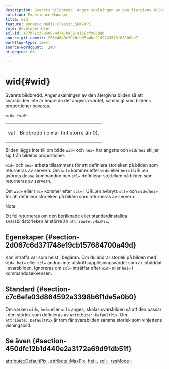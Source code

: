 ```yaml
---
description: Svarets bildbredd. Anger skalningen av den återgivna bilden så att svarsbilden inte är högre än det angivna värdet, samtidigt som bildens proportioner bevaras.
solution: Experience Manager
title: wid
feature: Dynamic Media Classic,SDK/API
role: Developer,User
exl-id: a77b71c3-8600-4d7a-ba52-e158cf9668eb
source-git-commit: 206e4643e3926cb85b4be2189743578f88180be7
workflow-type: tm+mt
source-wordcount: '240'
ht-degree: 0%

---
```


# wid{#wid}

Svarets bildbredd. Anger skalningen av den återgivna bilden så att svarsbilden inte är högre än det angivna värdet, samtidigt som bildens proportioner bevaras.

`wid= *`val`*`

<table id="simpletable_1C898A7B99114BE986EC5553F6A31E82"> 
 <tr class="strow"> 
  <td class="stentry"> <p><span class="varname"> val</span> </p> </td> 
  <td class="stentry"> <p>Bildbredd i pixlar (int större än 0). </p></td> 
 </tr> 
</table>

Bilden läggs inte till om både `wid=` och `hei=` har angetts och `wid`/ `hei` skiljer sig från bildens proportioner.

`wid=` och  `hei=` arbeta tillsammans för att definiera storleken på bilden som returneras av servern. Om `scl=` kommer efter `wid=` eller `hei=` i URL:en avbryts dessa kommandon och `scl=` definierar storleken på bilden som returneras av servern.

Om `wid=` eller `hei=` kommer efter `scl=` i URL:en avbryts `scl=` och `wid=`/`hei=` för att definiera storleken på bilden som returneras av servern.

>[!NOTE]
>
>Ett fel returneras om den beräknade eller standardinställda svarsbildstorleken är större än `attribute::MaxPix`.

## Egenskaper {#section-2d067c6d371748e19cb157684700a49d}

Kan inträffa var som helst i begäran. Om du ändrar storlek på bilden med `wid=`, `hei=` eller `scl=` ändras inte utskriftsupplösningsvärdet som är inbäddat i svarsbilden. Ignoreras om `scl=` inträffar efter `wid=` eller `hei=` i kommandosekvensen.

## Standard {#section-c7c6efa03d864592a3398b6f1de5a0b0}

Om varken `wid=`, `hei=` eller `scl=` anges, skalas svarsbilden så att den passar i den storlek som definieras av `attribute::DefaultPix`. Om `attribute::DefaultPix` är tom får svarsbilden samma storlek som vinjettens visningsbild.

## Se även {#section-450dfc12b1d440e2a3172a69d91db51f}

[attribute::DefaultPix](../../../../../ir-api/material-cat/image-rendering-api-ref/c-ir-material-catalog/c-ir-attributes-reference/r-ir-defaultpix.md#reference-102c98f9b5d24d2aaaeb756653fb0e6f) ,  [attribute::MaxPix](../../../../../ir-api/material-cat/image-rendering-api-ref/c-ir-material-catalog/c-ir-attributes-reference/r-ir-maxpix.md#reference-569f186bbc2840a6bd3cffa8ff3e7657),  [hei=](../../../../../ir-api/http-protocol/image-rendering-api-ref/c-ir-http-protocol-ref/c-ir-http-protocol-command-reference/r-ir-hei.md#reference-1c08f60365a94417a39867c09cac5478),  [scl=](../../../../../ir-api/http-protocol/image-rendering-api-ref/c-ir-http-protocol-ref/c-ir-http-protocol-command-reference/r-ir-scl.md#reference-b14b51a6cbe34f0bba42880540592f29),  [resMode=](../../../../../ir-api/http-protocol/image-rendering-api-ref/c-ir-http-protocol-ref/c-ir-http-protocol-command-reference/r-ir-http-resmode.md#reference-851a5b636f8948cfb11456c9b7dab0d3)
